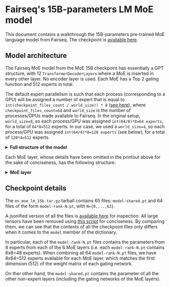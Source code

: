 # Fairseq's 15B-parameters LM MoE model

This document contains a walkthrough the 15B-parameters pre-trained MoE language model from Fairseq. The checkpoint is [available here](https://github.com/facebookresearch/fairseq/tree/main/examples/moe_lm). 

## Model architecture
The Fairseq MoE model from the MoE 15B checkpoint has essentially a GPT structure, with 12 `TransformerDecoderLayers` where a MoE is inserted in every other layer. No encoder layer is used. Each MoE has a Top 2 gating function and 512 experts in total. 

The default expert parallelism is such that each process (corresponding to a GPU) will be assigned a number of expert that is equal to `int(checkpoint_files_count / world_size)) * 8` ([see here](https://github.com/gabrieleoliaro/fairseq/blob/79b0f43322c97e38a7d1de346b97edac135766f8/fairseq/moe_checkpoint_utils.py#L141)), where `checkpoint_files_count=64` and `world_size` is the number of processes/GPUs made available to Fairseq. In the original setup, `world_size=8`, so each process/GPU was assigned `int(64/8)*8=64 experts`, for a total of `64*8=512` experts. In our case, we used a `world_size=4`, so each process/GPU was assigned `int(64/4)*8=128 experts` (see below), for a total of `128*4=512` experts.

<details>
<summary><b>Full structure of the model</b></summary>
<br>

```
TransformerLanguageModel(
  (decoder): TransformerDecoder(
    (dropout_module): FairseqDropout(p=0.1)
    (embed_tokens): Embedding(50264, 768, padding_idx=1)
    (embed_positions): SinusoidalPositionalEmbedding()
    (layers): ModuleList(
      (0): TransformerDecoderLayer(
        [checkpointed] 
        (dropout_module): FairseqDropout(p=0.1)
        (self_attn): MultiheadAttention(
          (dropout_module): FairseqDropout(p=0.1)
          (k_proj): Linear(in_features=768, out_features=768, bias=True)
          (v_proj): Linear(in_features=768, out_features=768, bias=True)
          (q_proj): Linear(in_features=768, out_features=768, bias=True)
          (out_proj): Linear(in_features=768, out_features=768, bias=True)
        )
        (self_attn_layer_norm): LayerNorm((768,), eps=1e-05, elementwise_affine=True)
        (activation_dropout_module): FairseqDropout(p=0.0)
        (fc1): Linear(in_features=768, out_features=3072, bias=True)
        (fc2): Linear(in_features=3072, out_features=768, bias=True)
        (final_layer_norm): LayerNorm((768,), eps=1e-05, elementwise_affine=True)
      )
      (1): TransformerDecoderLayer(
        [checkpointed] 
        (dropout_module): FairseqDropout(p=0.1)
        (self_attn): MultiheadAttention(
          (dropout_module): FairseqDropout(p=0.1)
          (k_proj): Linear(in_features=768, out_features=768, bias=True)
          (v_proj): Linear(in_features=768, out_features=768, bias=True)
          (q_proj): Linear(in_features=768, out_features=768, bias=True)
          (out_proj): Linear(in_features=768, out_features=768, bias=True)
        )
        (self_attn_layer_norm): LayerNorm((768,), eps=1e-05, elementwise_affine=True)
        (moe_layer): MOELayer()
        (final_layer_norm): LayerNorm((768,), eps=1e-05, elementwise_affine=True)
      )
      (2): TransformerDecoderLayer(
        [checkpointed] 
        (dropout_module): FairseqDropout(p=0.1)
        (self_attn): MultiheadAttention(
          (dropout_module): FairseqDropout(p=0.1)
          (k_proj): Linear(in_features=768, out_features=768, bias=True)
          (v_proj): Linear(in_features=768, out_features=768, bias=True)
          (q_proj): Linear(in_features=768, out_features=768, bias=True)
          (out_proj): Linear(in_features=768, out_features=768, bias=True)
        )
        (self_attn_layer_norm): LayerNorm((768,), eps=1e-05, elementwise_affine=True)
        (activation_dropout_module): FairseqDropout(p=0.0)
        (fc1): Linear(in_features=768, out_features=3072, bias=True)
        (fc2): Linear(in_features=3072, out_features=768, bias=True)
        (final_layer_norm): LayerNorm((768,), eps=1e-05, elementwise_affine=True)
      )
      (3): TransformerDecoderLayer(
        [checkpointed] 
        (dropout_module): FairseqDropout(p=0.1)
        (self_attn): MultiheadAttention(
          (dropout_module): FairseqDropout(p=0.1)
          (k_proj): Linear(in_features=768, out_features=768, bias=True)
          (v_proj): Linear(in_features=768, out_features=768, bias=True)
          (q_proj): Linear(in_features=768, out_features=768, bias=True)
          (out_proj): Linear(in_features=768, out_features=768, bias=True)
        )
        (self_attn_layer_norm): LayerNorm((768,), eps=1e-05, elementwise_affine=True)
        (moe_layer): MOELayer()
        (final_layer_norm): LayerNorm((768,), eps=1e-05, elementwise_affine=True)
      )
      (4): TransformerDecoderLayer(
        [checkpointed] 
        (dropout_module): FairseqDropout(p=0.1)
        (self_attn): MultiheadAttention(
          (dropout_module): FairseqDropout(p=0.1)
          (k_proj): Linear(in_features=768, out_features=768, bias=True)
          (v_proj): Linear(in_features=768, out_features=768, bias=True)
          (q_proj): Linear(in_features=768, out_features=768, bias=True)
          (out_proj): Linear(in_features=768, out_features=768, bias=True)
        )
        (self_attn_layer_norm): LayerNorm((768,), eps=1e-05, elementwise_affine=True)
        (activation_dropout_module): FairseqDropout(p=0.0)
        (fc1): Linear(in_features=768, out_features=3072, bias=True)
        (fc2): Linear(in_features=3072, out_features=768, bias=True)
        (final_layer_norm): LayerNorm((768,), eps=1e-05, elementwise_affine=True)
      )
      (5): TransformerDecoderLayer(
        [checkpointed] 
        (dropout_module): FairseqDropout(p=0.1)
        (self_attn): MultiheadAttention(
          (dropout_module): FairseqDropout(p=0.1)
          (k_proj): Linear(in_features=768, out_features=768, bias=True)
          (v_proj): Linear(in_features=768, out_features=768, bias=True)
          (q_proj): Linear(in_features=768, out_features=768, bias=True)
          (out_proj): Linear(in_features=768, out_features=768, bias=True)
        )
        (self_attn_layer_norm): LayerNorm((768,), eps=1e-05, elementwise_affine=True)
        (moe_layer): MOELayer()
        (final_layer_norm): LayerNorm((768,), eps=1e-05, elementwise_affine=True)
      )
      (6): TransformerDecoderLayer(
        [checkpointed] 
        (dropout_module): FairseqDropout(p=0.1)
        (self_attn): MultiheadAttention(
          (dropout_module): FairseqDropout(p=0.1)
          (k_proj): Linear(in_features=768, out_features=768, bias=True)
          (v_proj): Linear(in_features=768, out_features=768, bias=True)
          (q_proj): Linear(in_features=768, out_features=768, bias=True)
          (out_proj): Linear(in_features=768, out_features=768, bias=True)
        )
        (self_attn_layer_norm): LayerNorm((768,), eps=1e-05, elementwise_affine=True)
        (activation_dropout_module): FairseqDropout(p=0.0)
        (fc1): Linear(in_features=768, out_features=3072, bias=True)
        (fc2): Linear(in_features=3072, out_features=768, bias=True)
        (final_layer_norm): LayerNorm((768,), eps=1e-05, elementwise_affine=True)
      )
      (7): TransformerDecoderLayer(
        [checkpointed] 
        (dropout_module): FairseqDropout(p=0.1)
        (self_attn): MultiheadAttention(
          (dropout_module): FairseqDropout(p=0.1)
          (k_proj): Linear(in_features=768, out_features=768, bias=True)
          (v_proj): Linear(in_features=768, out_features=768, bias=True)
          (q_proj): Linear(in_features=768, out_features=768, bias=True)
          (out_proj): Linear(in_features=768, out_features=768, bias=True)
        )
        (self_attn_layer_norm): LayerNorm((768,), eps=1e-05, elementwise_affine=True)
        (moe_layer): MOELayer()
        (final_layer_norm): LayerNorm((768,), eps=1e-05, elementwise_affine=True)
      )
      (8): TransformerDecoderLayer(
        [checkpointed] 
        (dropout_module): FairseqDropout(p=0.1)
        (self_attn): MultiheadAttention(
          (dropout_module): FairseqDropout(p=0.1)
          (k_proj): Linear(in_features=768, out_features=768, bias=True)
          (v_proj): Linear(in_features=768, out_features=768, bias=True)
          (q_proj): Linear(in_features=768, out_features=768, bias=True)
          (out_proj): Linear(in_features=768, out_features=768, bias=True)
        )
        (self_attn_layer_norm): LayerNorm((768,), eps=1e-05, elementwise_affine=True)
        (activation_dropout_module): FairseqDropout(p=0.0)
        (fc1): Linear(in_features=768, out_features=3072, bias=True)
        (fc2): Linear(in_features=3072, out_features=768, bias=True)
        (final_layer_norm): LayerNorm((768,), eps=1e-05, elementwise_affine=True)
      )
      (9): TransformerDecoderLayer(
        [checkpointed] 
        (dropout_module): FairseqDropout(p=0.1)
        (self_attn): MultiheadAttention(
          (dropout_module): FairseqDropout(p=0.1)
          (k_proj): Linear(in_features=768, out_features=768, bias=True)
          (v_proj): Linear(in_features=768, out_features=768, bias=True)
          (q_proj): Linear(in_features=768, out_features=768, bias=True)
          (out_proj): Linear(in_features=768, out_features=768, bias=True)
        )
        (self_attn_layer_norm): LayerNorm((768,), eps=1e-05, elementwise_affine=True)
        (moe_layer): MOELayer()
        (final_layer_norm): LayerNorm((768,), eps=1e-05, elementwise_affine=True)
      )
      (10): TransformerDecoderLayer(
        [checkpointed] 
        (dropout_module): FairseqDropout(p=0.1)
        (self_attn): MultiheadAttention(
          (dropout_module): FairseqDropout(p=0.1)
          (k_proj): Linear(in_features=768, out_features=768, bias=True)
          (v_proj): Linear(in_features=768, out_features=768, bias=True)
          (q_proj): Linear(in_features=768, out_features=768, bias=True)
          (out_proj): Linear(in_features=768, out_features=768, bias=True)
        )
        (self_attn_layer_norm): LayerNorm((768,), eps=1e-05, elementwise_affine=True)
        (activation_dropout_module): FairseqDropout(p=0.0)
        (fc1): Linear(in_features=768, out_features=3072, bias=True)
        (fc2): Linear(in_features=3072, out_features=768, bias=True)
        (final_layer_norm): LayerNorm((768,), eps=1e-05, elementwise_affine=True)
      )
      (11): TransformerDecoderLayer(
        [checkpointed] 
        (dropout_module): FairseqDropout(p=0.1)
        (self_attn): MultiheadAttention(
          (dropout_module): FairseqDropout(p=0.1)
          (k_proj): Linear(in_features=768, out_features=768, bias=True)
          (v_proj): Linear(in_features=768, out_features=768, bias=True)
          (q_proj): Linear(in_features=768, out_features=768, bias=True)
          (out_proj): Linear(in_features=768, out_features=768, bias=True)
        )
        (self_attn_layer_norm): LayerNorm((768,), eps=1e-05, elementwise_affine=True)
        (moe_layer): MOELayer()
        (final_layer_norm): LayerNorm((768,), eps=1e-05, elementwise_affine=True)
      )
    )
    (layer_norm): LayerNorm((768,), eps=1e-05, elementwise_affine=True)
    (output_projection): Linear(in_features=768, out_features=50264, bias=False)
  )
)
```

</details>

Each MoE layer, whose details have been omitted in the printout above for the sake of conciseness, has the following structure:

<details>
<summary><b>MoE layer</b></summary>
<br>

```
(moe_layer): MOELayer(
	(gate): Top2Gate(
		(wg): Linear(in_features=768, out_features=512, bias=False)
	)
	(experts): ModuleList(
		(0): FeedForwardNetwork(
			(activation_dropout_module): FairseqDropout(p=0.0)
			(fc1): Linear(in_features=768, out_features=3072, bias=True)
			(fc2): Linear(in_features=3072, out_features=768, bias=True)
			(dropout_module): FairseqDropout(p=0.1)
		)
		(1): FeedForwardNetwork(
			(activation_dropout_module): FairseqDropout(p=0.0)
			(fc1): Linear(in_features=768, out_features=3072, bias=True)
			(fc2): Linear(in_features=3072, out_features=768, bias=True)
			(dropout_module): FairseqDropout(p=0.1)
		)

		...
		...
		...

		(126): FeedForwardNetwork(
			(activation_dropout_module): FairseqDropout(p=0.0)
			(fc1): Linear(in_features=768, out_features=3072, bias=True)
			(fc2): Linear(in_features=3072, out_features=768, bias=True)
			(dropout_module): FairseqDropout(p=0.1)
		)
		(127): FeedForwardNetwork(
			(activation_dropout_module): FairseqDropout(p=0.0)
			(fc1): Linear(in_features=768, out_features=3072, bias=True)
			(fc2): Linear(in_features=3072, out_features=768, bias=True)
			(dropout_module): FairseqDropout(p=0.1)
		)
	)
)

```

</details>


## Checkpoint details
The `en_moe_lm_15b.tar.gz` tarball contains 65 files: `model-shared.pt` and 64 files of the form `model-rank-N.pt`, with `N={0,...,63}`.

A jsonified version of all the files is [available here](https://drive.google.com/drive/folders/1Y0A6lrY4IcaRWQX2PudcvbxiyX9KNU-X?usp=sharing) for inspection. All large tensors have been removed using [this script](../utils/jsonify_pretrained_checkpoint.py) for conciseness. By comparing them, we can see that the contents of all the checkpoint files only differs when it comes to the `model` member of the dictionary. 

In particular, each of the `model-rank-N.pt` files contains the parameters from 8 experts from each of the 6 MoE layers (i.e. each `model-rank-N.pt` contains 6x8=48 experts). When combining all 64 `model-rank-N.pt` files, we have 8x64=512 experts available for each MoE layer, which matches the first dimension (512) of the weight matrix of each gating network.

On ther other hand, the `model-shared.pt` contains the parameter of all the other non-expert layers (including the gating networks of the MoE layers).



